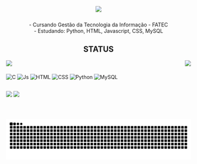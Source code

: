 <h1 align="center">
<img src="https://readme-typing-svg.herokuapp.com/?font=Righteous&size=35&center=true&vCenter=true&width=500&height=70&duration=4000&lines=Hi+there!;+me+chamo+Guilherme+Pavani!;" />
</h1>

<div  align="center" >
  - Cursando Gestão da Tecnologia da Informação - FATEC
  <br>
  - Estudando: Python, HTML, Javascript, CSS, MySQL
</div>

<h2 align="center">STATUS</h2>

<div>
  <img height="180em" src="https://github-readme-stats.vercel.app/api?username=GuilhermePavani&theme=tokyonight&show_icons=true&hide_border=true&count_private=true" />
  <img height="160em" src="https://github-readme-stats.vercel.app/api/top-langs/?username=GuilhermePavani&theme=tokyonight&show_icons=true&hide_border=true&layout=compact" align="right" />
</div>

<div style="display: inline_block"><br>
  <img align="center" alt="C" height="50" width="60" src="https://cdn.jsdelivr.net/gh/devicons/devicon@latest/icons/c/c-original.svg" />
  <img align="center" alt="Js" height="50" width="60" src="https://cdn.jsdelivr.net/gh/devicons/devicon@latest/icons/javascript/javascript-original.svg" />
  <img align="center" alt="HTML" height="50" width="60" src="https://cdn.jsdelivr.net/gh/devicons/devicon@latest/icons/html5/html5-original.svg" />      
  <img align="center" alt="CSS" height="50" width="60" src="https://cdn.jsdelivr.net/gh/devicons/devicon@latest/icons/css3/css3-original.svg" />
  <img align="center" alt="Python" height="50" width="60" src="https://cdn.jsdelivr.net/gh/devicons/devicon@latest/icons/python/python-original.svg" />    
  <img align="center" alt="MySQL" height="50" width="60" src="https://cdn.jsdelivr.net/gh/devicons/devicon@latest/icons/mysql/mysql-original-wordmark.svg" />           
</div>

##
 
<div>  
  <a href = "mailto:guipavani429@gmail.com"><img src="https://img.shields.io/badge/Gmail-D14836?style=for-the-badge&logo=gmail&logoColor=white" target="_blank"></a>
  <a href = "www.linkedin.com/in/guilherme-pavan1"><img src="https://img.shields.io/badge/LinkedIn-0077B5?style=for-the-badge&logo=linkedin&logoColor=white" target="_blank"></a>  
</div>

<picture align="center">
  <source media="(prefers-color-scheme: dark)" srcset="https://raw.githubusercontent.com/GuilhermePavani/GuilhermePavani/output/github-contribution-grid-snake-dark.svg">
  <source media="(prefers-color-scheme: light)" srcset="https://raw.githubusercontent.com/GuilhermePavani/GuilhermePavani/output/github-contribution-grid-snake-dark.svg">
  <img align="center" alt="github contribution grid snake animation" src="https://raw.githubusercontent.com/GuilhermePavani/GuilhermePavani/output/github-contribution-grid-snake.svg">
</picture>
